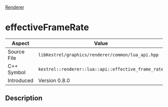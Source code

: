 [Renderer](index.md)
# effectiveFrameRate
| Aspect | Value |
| --- | --- |
| Source File | `libKestrel/graphics/renderer/common/lua_api.hpp` |
| C++ Symbol | `kestrel::renderer::lua::api::effective_frame_rate` |
| Introduced | Version 0.8.0 |
## Description
